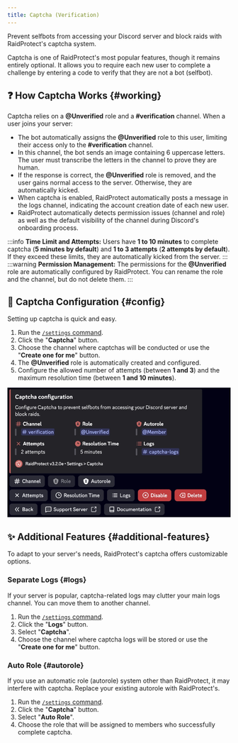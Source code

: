 ```yaml
---
title: Captcha (Verification)
---
```


Prevent selfbots from accessing your Discord server and block raids with RaidProtect's captcha system.

Captcha is one of RaidProtect's most popular features, though it remains entirely optional. It allows you to require each new user to complete a challenge by entering a code to verify that they are not a bot (selfbot).

## ❓ How Captcha Works {#working}

Captcha relies on a **@Unverified** role and a **#verification** channel. When a user joins your server:
- The bot automatically assigns the **@Unverified** role to this user, limiting their access only to the **#verification** channel.
- In this channel, the bot sends an image containing 6 uppercase letters. The user must transcribe the letters in the channel to prove they are human.
- If the response is correct, the **@Unverified** role is removed, and the user gains normal access to the server. Otherwise, they are automatically kicked.
- When captcha is enabled, RaidProtect automatically posts a message in the logs channel, indicating the account creation date of each new user.
- RaidProtect automatically detects permission issues (channel and role) as well as the default visibility of the channel during Discord's onboarding process.

:::info
**Time Limit and Attempts:** Users have **1 to 10 minutes** to complete captcha (**5 minutes by default**) and **1 to 3 attempts** (**2 attempts by default**). If they exceed these limits, they are automatically kicked from the server.
:::
:::warning
**Permission Management:** The permissions for the **@Unverified** role are automatically configured by RaidProtect. You can rename the role and the channel, but do not delete them.
:::

## 🚪 Captcha Configuration {#config}

Setting up captcha is quick and easy.

1. Run the [`/settings` command](../setup.md#settings).
2. Click the "**Captcha**" button.
3. Choose the channel where captchas will be conducted or use the "**Create one for me**" button.
4. The **@Unverified** role is automatically created and configured.
5. Configure the allowed number of attempts (between **1 and 3**) and the maximum resolution time (between **1 and 10 minutes**).

![Captcha settings screenshot](../../../../en/docusaurus-plugin-content-docs/current/assets/rp-settings-captcha.webp)

## ✨ Additional Features {#additional-features}

To adapt to your server's needs, RaidProtect's captcha offers customizable options.

### Separate Logs {#logs}

If your server is popular, captcha-related logs may clutter your main logs channel. You can move them to another channel.

1. Run the [`/settings` command](../setup.md#settings).
2. Click the "**Logs**" button.
3. Select "**Captcha**".
4. Choose the channel where captcha logs will be stored or use the "**Create one for me**" button.

### Auto Role {#autorole}

If you use an automatic role (autorole) system other than RaidProtect, it may interfere with captcha. Replace your existing autorole with RaidProtect's.

1. Run the [`/settings` command](../setup.md#settings).
2. Click the "**Captcha**" button.
3. Select "**Auto Role**".
4. Choose the role that will be assigned to members who successfully complete captcha.